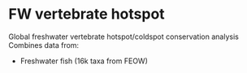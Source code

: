 # FW vertebrate hotspot
Global freshwater vertebrate hotspot/coldspot conservation analysis
Combines data from:
- Freshwater fish (16k taxa from FEOW)
